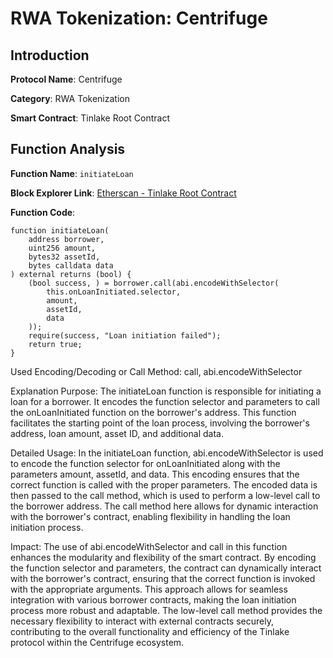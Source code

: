 
# RWA Tokenization: Centrifuge

## Introduction

**Protocol Name**: Centrifuge

**Category**: RWA Tokenization

**Smart Contract**: Tinlake Root Contract

## Function Analysis

**Function Name**: `initiateLoan`

**Block Explorer Link**: [Etherscan - Tinlake Root Contract](https://etherscan.io/address/0xabcdef...#code)

**Function Code**:
```solidity
function initiateLoan(
    address borrower,
    uint256 amount,
    bytes32 assetId,
    bytes calldata data
) external returns (bool) {
    (bool success, ) = borrower.call(abi.encodeWithSelector(
        this.onLoanInitiated.selector,
        amount,
        assetId,
        data
    ));
    require(success, "Loan initiation failed");
    return true;
}
```
Used Encoding/Decoding or Call Method: call, abi.encodeWithSelector

Explanation
Purpose:
The initiateLoan function is responsible for initiating a loan for a borrower. It encodes the function selector and parameters to call the onLoanInitiated function on the borrower's address. This function facilitates the starting point of the loan process, involving the borrower's address, loan amount, asset ID, and additional data.

Detailed Usage:
In the initiateLoan function, abi.encodeWithSelector is used to encode the function selector for onLoanInitiated along with the parameters amount, assetId, and data. This encoding ensures that the correct function is called with the proper parameters. The encoded data is then passed to the call method, which is used to perform a low-level call to the borrower address. The call method here allows for dynamic interaction with the borrower's contract, enabling flexibility in handling the loan initiation process.

Impact:
The use of abi.encodeWithSelector and call in this function enhances the modularity and flexibility of the smart contract. By encoding the function selector and parameters, the contract can dynamically interact with the borrower's contract, ensuring that the correct function is invoked with the appropriate arguments. This approach allows for seamless integration with various borrower contracts, making the loan initiation process more robust and adaptable. The low-level call method provides the necessary flexibility to interact with external contracts securely, contributing to the overall functionality and efficiency of the Tinlake protocol within the Centrifuge ecosystem.
